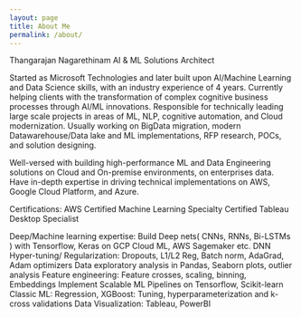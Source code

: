 ```yaml
---
layout: page
title: About Me
permalink: /about/
---
```


Thangarajan Nagarethinam
AI & ML Solutions Architect

Started as Microsoft Technologies and later built upon AI/Machine Learning and Data Science skills, with an industry experience of 4 years. Currently helping clients with the transformation of complex cognitive business processes through AI/ML innovations. Responsible for technically leading large scale projects in areas of ML, NLP, cognitive automation, and Cloud modernization. Usually working on BigData migration, modern Datawarehouse/Data lake and ML implementations, RFP research, POCs, and solution designing.

Well-versed with building high-performance ML and Data Engineering solutions on Cloud and On-premise environments, on enterprises data. Have in-depth expertise in driving technical implementations on AWS, Google Cloud Platform, and Azure.

Certifications:
AWS Certified Machine Learning Specialty
Certified Tableau Desktop Specialist


Deep/Machine learning expertise:
Build Deep nets( CNNs, RNNs, Bi-LSTMs ) with Tensorflow, Keras on GCP Cloud ML, AWS Sagemaker etc.
DNN Hyper-tuning/ Regularization: Dropouts, L1/L2 Reg, Batch norm, AdaGrad, Adam optimizers
Data exploratory analysis in Pandas, Seaborn plots, outlier analysis
Feature engineering: Feature crosses, scaling, binning, Embeddings
Implement Scalable ML Pipelines on Tensorflow, Scikit-learn
Classic ML: Regression, XGBoost: Tuning, hyperparameterization and k-cross validations
Data Visualization: Tableau, PowerBI
